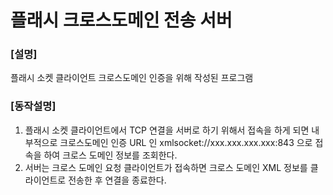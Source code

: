 플래시 크로스도메인 전송 서버
=====


### \[설명\]
플래시 소켓 클라이언트 크로스도메인 인증을 위해 작성된 프로그램

### \[동작설명\]
1. 플래시 소켓 클라이언트에서 TCP 연결을 서버로 하기 위해서 접속을 하게 되면 
   내부적으로 크로스도메인 인증 URL 인 xmlsocket://xxx.xxx.xxx.xxx:843 으로 
   접속을 하여 크로스 도메인 정보를 조회한다.
2. 서버는 크로스 도메인 요청 클라이언트가 접속하면 크로스 도메인 XML 정보를 클라이언트로
   전송한 후 연결을 종료한다.
   
  




